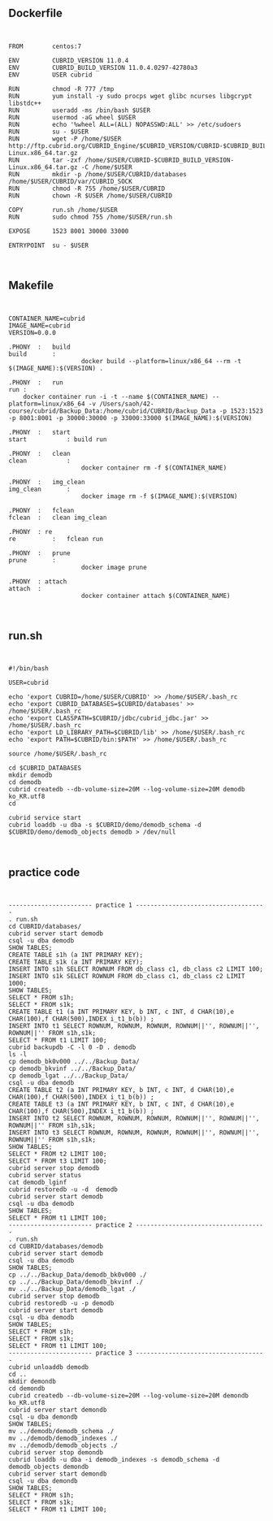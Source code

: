 ## Dockerfile

<pre>
<code>

FROM        centos:7

ENV         CUBRID_VERSION 11.0.4
ENV         CUBRID_BUILD_VERSION 11.0.4.0297-42780a3
ENV         USER cubrid

RUN         chmod -R 777 /tmp
RUN         yum install -y sudo procps wget glibc ncurses libgcrypt libstdc++
RUN         useradd -ms /bin/bash $USER
RUN         usermod -aG wheel $USER
RUN         echo '%wheel ALL=(ALL) NOPASSWD:ALL' >> /etc/sudoers
RUN         su - $USER
RUN         wget -P /home/$USER http://ftp.cubrid.org/CUBRID_Engine/$CUBRID_VERSION/CUBRID-$CUBRID_BUILD_VERSION-Linux.x86_64.tar.gz
RUN         tar -zxf /home/$USER/CUBRID-$CUBRID_BUILD_VERSION-Linux.x86_64.tar.gz -C /home/$USER
RUN         mkdir -p /home/$USER/CUBRID/databases /home/$USER/CUBRID/var/CUBRID_SOCK
RUN         chmod -R 755 /home/$USER/CUBRID
RUN         chown -R $USER /home/$USER/CUBRID

COPY        run.sh /home/$USER
RUN         sudo chmod 755 /home/$USER/run.sh

EXPOSE      1523 8001 30000 33000

ENTRYPOINT  su - $USER

</code>
</pre>

## Makefile

<pre>
<code>

CONTAINER_NAME=cubrid
IMAGE_NAME=cubrid
VERSION=0.0.0

.PHONY 	:	build
build		:
					docker build --platform=linux/x86_64 --rm -t $(IMAGE_NAME):$(VERSION) .

.PHONY	:	run
run	:
	docker container run -i -t --name $(CONTAINER_NAME) --platform=linux/x86_64 -v /Users/saoh/42-course/cubrid/Backup_Data:/home/cubrid/CUBRID/Backup_Data -p 1523:1523 -p 8001:8001 -p 30000:30000 -p 33000:33000 $(IMAGE_NAME):$(VERSION)

.PHONY	:	start
start			: build run

.PHONY	:	clean
clean			:
					docker container rm -f $(CONTAINER_NAME)

.PHONY	:	img_clean
img_clean		:
					docker image rm -f $(IMAGE_NAME):$(VERSION)

.PHONY	:	fclean
fclean	:	clean img_clean

.PHONY	: re
re			:	fclean run

.PHONY	:	prune
prune		:
					docker image prune

.PHONY	: attach
attach	:
					docker container attach $(CONTAINER_NAME)

</code>
</pre>

## run.sh

<pre>
<code>

#!/bin/bash

USER=cubrid

echo 'export CUBRID=/home/$USER/CUBRID' >> /home/$USER/.bash_rc
echo 'export CUBRID_DATABASES=$CUBRID/databases' >> /home/$USER/.bash_rc
echo 'export CLASSPATH=$CUBRID/jdbc/cubrid_jdbc.jar' >> /home/$USER/.bash_rc
echo 'export LD_LIBRARY_PATH=$CUBRID/lib' >> /home/$USER/.bash_rc
echo 'export PATH=$CUBRID/bin:$PATH' >> /home/$USER/.bash_rc

source /home/$USER/.bash_rc

cd $CUBRID_DATABASES
mkdir demodb
cd demodb
cubrid createdb --db-volume-size=20M --log-volume-size=20M demodb ko_KR.utf8
cd

cubrid service start
cubrid loaddb -u dba -s $CUBRID/demo/demodb_schema -d $CUBRID/demo/demodb_objects demodb > /dev/null

</code>
</pre>

## practice code

<pre>
<code>

----------------------- practice 1 ------------------------------------
. run.sh
cd CUBRID/databases/
cubrid server start demodb
csql -u dba demodb
SHOW TABLES;
CREATE TABLE s1h (a INT PRIMARY KEY);
CREATE TABLE s1k (a INT PRIMARY KEY);
INSERT INTO s1h SELECT ROWNUM FROM db_class c1, db_class c2 LIMIT 100;
INSERT INTO s1k SELECT ROWNUM FROM db_class c1, db_class c2 LIMIT 1000;
SHOW TABLES;
SELECT * FROM s1h;
SELECT * FROM s1k;
CREATE TABLE t1 (a INT PRIMARY KEY, b INT, c INT, d CHAR(10),e CHAR(100),f CHAR(500),INDEX i_t1_b(b)) ;
INSERT INTO t1 SELECT ROWNUM, ROWNUM, ROWNUM, ROWNUM||'', ROWNUM||'', ROWNUM||'' FROM s1h,s1k;
SELECT * FROM t1 LIMIT 100;
cubrid backupdb -C -l 0 -D . demodb
ls -l
cp demodb_bk0v000 ../../Backup_Data/
cp demodb_bkvinf ../../Backup_Data/
cp demodb_lgat ../../Backup_Data/
csql -u dba demodb
CREATE TABLE t2 (a INT PRIMARY KEY, b INT, c INT, d CHAR(10),e CHAR(100),f CHAR(500),INDEX i_t1_b(b)) ;
CREATE TABLE t3 (a INT PRIMARY KEY, b INT, c INT, d CHAR(10),e CHAR(100),f CHAR(500),INDEX i_t1_b(b)) ;
INSERT INTO t2 SELECT ROWNUM, ROWNUM, ROWNUM, ROWNUM||'', ROWNUM||'', ROWNUM||'' FROM s1h,s1k;
INSERT INTO t3 SELECT ROWNUM, ROWNUM, ROWNUM, ROWNUM||'', ROWNUM||'', ROWNUM||'' FROM s1h,s1k;
SHOW TABLES;
SELECT * FROM t2 LIMIT 100;
SELECT * FROM t3 LIMIT 100;
cubrid server stop demodb
cubrid server status
cat demodb_lginf
cubrid restoredb -u -d  demodb
cubrid server start demodb
csql -u dba demodb
SHOW TABLES;
SELECT * FROM t1 LIMIT 100;
----------------------- practice 2 ------------------------------------
. run.sh
cd CUBRID/databases/demodb
cubrid server start demodb
csql -u dba demodb
SHOW TABLES;
cp ../../Backup_Data/demodb_bk0v000 ./
cp ../../Backup_Data/demodb_bkvinf ./
mv ../../Backup_Data/demodb_lgat ./
cubrid server stop demodb
cubrid restoredb -u -p demodb
cubrid server start demodb
csql -u dba demodb
SHOW TABLES;
SELECT * FROM s1h;
SELECT * FROM s1k;
SELECT * FROM t1 LIMIT 100;
----------------------- practice 3 ------------------------------------
cubrid unloaddb demodb
cd ..
mkdir demondb
cd demondb
cubrid createdb --db-volume-size=20M --log-volume-size=20M demondb ko_KR.utf8
cubrid server start demondb
csql -u dba demondb
SHOW TABLES;
mv ../demodb/demodb_schema ./
mv ../demodb/demodb_indexes ./
mv ../demodb/demodb_objects ./
cubrid server stop demondb
cubrid loaddb -u dba -i demodb_indexes -s demodb_schema -d demodb_objects demondb
cubrid server start demondb
csql -u dba demondb
SHOW TABLES;
SELECT * FROM s1h;
SELECT * FROM s1k;
SELECT * FROM t1 LIMIT 100;

</code>
</pre>

